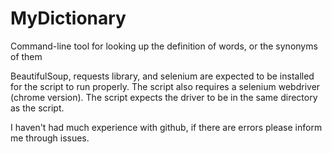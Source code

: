# MyDictionary
Command-line tool for looking up the definition of words, or the synonyms of them

BeautifulSoup, requests library, and selenium are expected to be installed for the script to run properly.
The script also requires a selenium webdriver (chrome version). The script expects the driver to be in the same directory as the script.

I haven't had much experience with github, if there are errors please inform me through issues.
